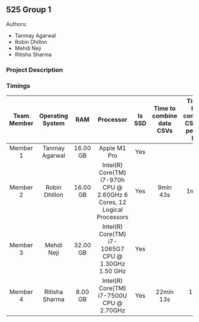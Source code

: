 ## 525 Group 1
Authors:
- Tanmay Agarwal
- Robin Dhillon
- Mehdi Neji
- Ritisha Sharma

### Project Description

### Timings

| Team Member | Operating System | RAM | Processor | Is SSD | Time to combine data CSVs | Time to load combined CSV and perform EDA|
|:-----------:|:----------------:|:---:|:---------:|:------:|:----------:|:----------:|
| Member 1    |  Tanmay Agarwal  | 16.00 GB    | Apple M1 Pro          |   Yes     |            ||
| Member 2    |  Robin Dhillon   | 16.00 GB | Intel(R) Core(TM) i7-970h CPU @ 2.60GHz 6 Cores, 12 Logical Processors |  Yes   |  9min 43s  |1min 4s |
| Member 3    |  Mehdi Neji      | 32.00 GB | Intel(R) Core(TM) i7-1065G7 CPU @ 1.30GHz   1.50 GHz   |   Yes      |            ||
| Member 4    |  Ritisha Sharma  | 8.00 GB | Intel(R) Core(TM) i7-7500U CPU @ 2.70GHz | Yes | 22min 13s | 10min 25s |
